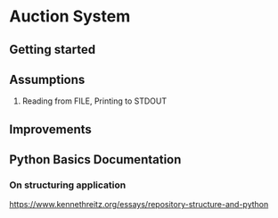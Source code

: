 # Auction System



## Getting started






## Assumptions

1. Reading from FILE, Printing to STDOUT


## Improvements

## Python Basics Documentation
### On structuring application 
https://www.kennethreitz.org/essays/repository-structure-and-python